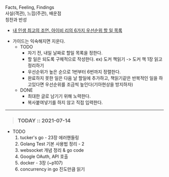 Facts, Feeling, Findings  
사실(객관), 느낌(주관), 배운점  
칭찬과 반성

* [내 인생 최고의 조언. 아이비 리의 6가지 우선순위 할 일 목록](https://m.blog.naver.com/PostView.naver?isHttpsRedirect=true&blogId=plipop&logNo=220829146639)
- 가이드는 익숙해지면 지운다.
  - TODO
    - 자기 전, 내일 날짜로 할일 목록을 정한다.
    - 할 일은 되도록 구체적으로 작성한다.
      ex) 도커 책읽기 -> 도커 책 1장 읽고 정리하기
    - 우선순위가 높은 순으로 1번부터 6번까지 정렬한다.
    - 완료하지 못한 일은 다음 날 할일에 추가하고, 책읽기같은 반복적인 일을 하고있다면 우선순위를 조금씩 높인다(기아현상을 방지하자)
  - DONE
    - 최대한 글로 남기기 위해 노력한다. 
    - 복사붙여넣기를 하지 않고 직접 입력한다. 
  
---

> ### TODAY :: 2021-07-14
* TODO
  1. tucker's go - 23장 에러핸들링
  2. Golang Test 기본 사용법 정리 - 2
  3. websocket 개념 정리 & go code
  4. Google OAuth, API 호출
  5. docker - 3장 (~p107)
  6. concurrency in go 진도만큼 읽기
